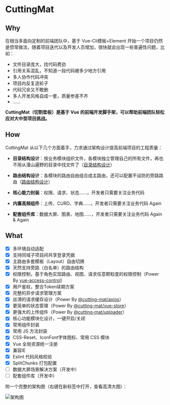 # CuttingMat

## Why

在相当多面向定制的前端团队中，基于 Vue-Cli模板+Element 开始一个项目仍然是惯常做法，随着项目迭代以及开发人员增加，很快就会出现一些普遍性问题，比如：

- 文件目录庞大，找代码费劲
- 引用关系混乱，不知道一段代码被多少地方引用
- 多人协作代码冲突
- 项目内反复造轮子
- 代码冗余又不敢删
- 多人开发风格自成一套，质量参差不齐
- ……

**CuttingMat（切割垫板）是基于 Vue 的前端开发脚手架，可以帮助前端团队轻松应对大中型项目挑战。**

## How

CuttingMat 从以下几个方面着手，力求通过架构设计提高前端项目的工程质量：

- **目录结构设计**：按业务模块组织文件，各模块独立管理自己的所有文件，再也不用从漫山遍野的目录中找文件了（[目录结构设计](/guide/intro-catalogue)）

- **路由结构设计**：各模块的路由自由组合成主路由，还可以配置不设防的旁路路由（[路由结构设计](/guide/intro-routes)）

- **核心能力封装**：权限、请求、状态……，开发者只需要关注业务代码

- **内置高频组件**：上传、CURD、字典……，开发者只需要关注业务代码 Again

- **配套组件库**：数据大屏、图表、地图……，开发者只需要关注业务代码 Again & Again

## What

- [x] 多环境自动适配
- [x] 支持同域子项目间共享登录凭据
- [x] 主路由多套模板（Layout）自由切换
- [x] 天然支持旁路（白名单）的路由结构
- [x] 权限控制，基于角色实现路由、视图、请求任意颗粒度的权限控制（Power By [vue-access-control](https://github.com/tower1229/Vue-Access-Control/blob/master/README_CN.md)）
- [x] 用户鉴权，整合Token续期方案
- [x] 完整的异步请求管理方案
- [x] 丝滑的请求缓存设计（Power By [@cutting-mat/axios](https://github.com/cutting-mat/axios/blob/main/README_CN.md)）
- [x] 更简单的状态管理（Power By [@cutting-mat/vue-store](https://github.com/cutting-mat/vue-store/blob/main/README_CN.md)）
- [x] 更强大的上传组件（Power By [@cutting-mat/uploader](https://github.com/cutting-mat/uploader)）
- [x] 核心功能模块化设计，一键开启/关闭
- [x] 常用组件封装
- [x] 常用 JS 方法封装
- [x] CSS-Reset、IconFont字体图标、常用 CSS 模块
- [x] Vue 全局资源统一注册
- [x] 兼容IE
- [x] Eslint 代码风格校验
- [x] SplitChunks 打包配置
- [ ] 数据大屏场景解决方案（开发中）
- [ ] 配套组件库（开发中）

附一个完整的架构图（右键在新标签中打开，查看高清大图）：

![架构图](/assets/img/CuttingMat.png)
